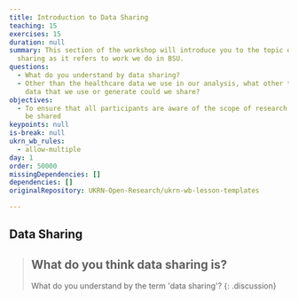 ```yaml
---
title: Introduction to Data Sharing
teaching: 15
exercises: 15
duration: null
summary: This section of the workshop will introduce you to the topic of data
  sharing as it refers to work we do in BSU.
questions:
  - What do you understand by data sharing?
  - Other than the healthcare data we use in our analysis, what other types of
    data that we use or generate could we share?
objectives:
  - To ensure that all participants are aware of the scope of research what can
    be shared
keypoints: null
is-break: null
ukrn_wb_rules:
  - allow-multiple
day: 1
order: 50000
missingDependencies: []
dependencies: []
originalRepository: UKRN-Open-Research/ukrn-wb-lesson-templates

---
```

## Data Sharing

> ## What do you think data sharing is?
> What do you understand by the term 'data sharing'? 
{: .discussion}
